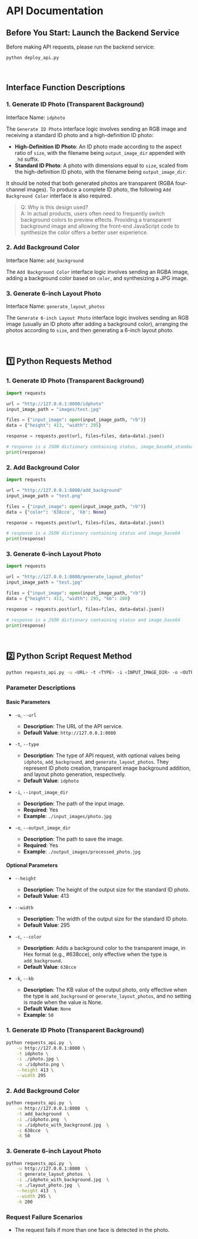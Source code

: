 # API Documentation

## Before You Start: Launch the Backend Service

Before making API requests, please run the backend service:

```bash
python deploy_api.py
```

<br>

## Interface Function Descriptions

### 1. Generate ID Photo (Transparent Background)

Interface Name: `idphoto`

The `Generate ID Photo` interface logic involves sending an RGB image and receiving a standard ID photo and a high-definition ID photo:

- **High-Definition ID Photo**: An ID photo made according to the aspect ratio of `size`, with the filename being `output_image_dir` appended with `_hd` suffix.
- **Standard ID Photo**: A photo with dimensions equal to `size`, scaled from the high-definition ID photo, with the filename being `output_image_dir`.

It should be noted that both generated photos are transparent (RGBA four-channel images). To produce a complete ID photo, the following `Add Background Color` interface is also required.

> Q: Why is this design used?  
> A: In actual products, users often need to frequently switch background colors to preview effects. Providing a transparent background image and allowing the front-end JavaScript code to synthesize the color offers a better user experience.

### 2. Add Background Color

Interface Name: `add_background`

The `Add Background Color` interface logic involves sending an RGBA image, adding a background color based on `color`, and synthesizing a JPG image.

### 3. Generate 6-inch Layout Photo

Interface Name: `generate_layout_photos`

The `Generate 6-inch Layout Photo` interface logic involves sending an RGB image (usually an ID photo after adding a background color), arranging the photos according to `size`, and then generating a 6-inch layout photo.

<br>

## 1️⃣ Python Requests Method

### 1. Generate ID Photo (Transparent Background)

```python
import requests

url = "http://127.0.0.1:8080/idphoto"
input_image_path = "images/test.jpg"

files = {"input_image": open(input_image_path, "rb")}
data = {"height": 413, "width": 295}

response = requests.post(url, files=files, data=data).json()

# response is a JSON dictionary containing status, image_base64_standard, and image_base64_hd
print(response)
```

### 2. Add Background Color

```python
import requests

url = "http://127.0.0.1:8080/add_background"
input_image_path = "test.png"

files = {"input_image": open(input_image_path, "rb")}
data = {"color": '638cce', 'kb': None}

response = requests.post(url, files=files, data=data).json()

# response is a JSON dictionary containing status and image_base64
print(response)
```

### 3. Generate 6-inch Layout Photo

```python
import requests

url = "http://127.0.0.1:8080/generate_layout_photos"
input_image_path = "test.jpg"

files = {"input_image": open(input_image_path, "rb")}
data = {"height": 413, "width": 295, "kb": 200}

response = requests.post(url, files=files, data=data).json()

# response is a JSON dictionary containing status and image_base64
print(response)
```

<br>

## 2️⃣ Python Script Request Method

```bash
python requests_api.py -u <URL> -t <TYPE> -i <INPUT_IMAGE_DIR> -o <OUTPUT_IMAGE_DIR> [--height <HEIGHT>] [--width <WIDTH>] [-c <COLOR>] [-k <KB>]
```

### Parameter Descriptions

#### Basic Parameters

- `-u`, `--url`

  - **Description**: The URL of the API service.
  - **Default Value**: `http://127.0.0.1:8080`

- `-t`, `--type`

  - **Description**: The type of API request, with optional values being `idphoto`, `add_background`, and `generate_layout_photos`. They represent ID photo creation, transparent image background addition, and layout photo generation, respectively.
  - **Default Value**: `idphoto`

- `-i`, `--input_image_dir`

  - **Description**: The path of the input image.
  - **Required**: Yes
  - **Example**: `./input_images/photo.jpg`

- `-o`, `--output_image_dir`
  - **Description**: The path to save the image.
  - **Required**: Yes
  - **Example**: `./output_images/processed_photo.jpg`

#### Optional Parameters

- `--height`

  - **Description**: The height of the output size for the standard ID photo.
  - **Default Value**: 413

- `--width`

  - **Description**: The width of the output size for the standard ID photo.
  - **Default Value**: 295

- `-c`, `--color`

  - **Description**: Adds a background color to the transparent image, in Hex format (e.g., #638cce), only effective when the type is `add_background`.
  - **Default Value**: `638cce`

- `-k`, `--kb`
  - **Description**: The KB value of the output photo, only effective when the type is `add_background` or `generate_layout_photos`, and no setting is made when the value is None.
  - **Default Value**: `None`
  - **Example**: `50`

### 1. Generate ID Photo (Transparent Background)

```bash
python requests_api.py  \
    -u http://127.0.0.1:8080 \
    -t idphoto \
    -i ./photo.jpg \
    -o ./idphoto.png \
    --height 413 \
    --width 295
```

### 2. Add Background Color

```bash
python requests_api.py  \
    -u http://127.0.0.1:8080  \
    -t add_background  \
    -i ./idphoto.png  \
    -o ./idphoto_with_background.jpg  \
    -c 638cce  \
    -k 50
```

### 3. Generate 6-inch Layout Photo

```bash
python requests_api.py  \
    -u http://127.0.0.1:8080  \
    -t generate_layout_photos  \
    -i ./idphoto_with_background.jpg  \
    -o ./layout_photo.jpg  \
    --height 413  \
    --width 295 \
    -k 200
```

### Request Failure Scenarios

- The request fails if more than one face is detected in the photo.
